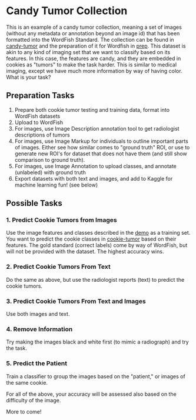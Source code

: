 # Candy Tumor Collection

This is an example of a candy tumor collection, meaning a set of images (without any metadata or annotation beyond an image id) that has been formatted into the WordFish Standard. The collection can be found in [candy-tumor](candy-tumor) and the preparation of it for Wordfish in [prep](prep). This dataset is akin to any kind of imaging set that we want to classify based on its features. In this case, the features are candy, and they are embedded in cookies as "tumors" to make the task harder. This is similar to medical imaging, except we have much more information by way of having color. What is your task?

## Preparation Tasks

 1. Prepare both cookie tumor testing and training data, format into WordFish datasets
 2. Upload to WordFish
 3. For images, use Image Description annotation tool to get radiologist descriptions of tumors
 4. For images, use Image Markup for individuals to outline important parts of images. Either see how similar comes to "ground truth" ROI, or use to generate new ROI's for dataset that does not have them (and still show comparison to ground truth).
 5. For images, use Image Annotation to upload classes, and annotate (unlabeled) with ground truth
 6. Export datasets with both text and images, and add to Kaggle for machine learning fun! (see below)


## Possible Tasks

### 1. Predict Cookie Tumors from Images
Use the image features and classes described in the [demo](demo) as a training set. You want to predict the cookie classes in [cookie-tumor](examples/cookie-tumor) based on their features. The gold standard (correct labels) come by way of WordFish, but will not be provided with the dataset. The highest accuracy wins.

### 2. Predict Cookie Tumors From Text
Do the same as above, but use the radiologist reports (text) to predict the cookie tumors.

### 3. Predict Cookie Tumors From Text and Images
Use both images and text.

### 4. Remove Information
Try making the images black and white first (to mimic a radiograph) and try the task.

### 5. Predict the Patient
Train a classifier to group the images based on the "patient," or images of the same cookie.


For all of the above, your accuracy will be assessed also based on the difficulty of the image.

More to come!
